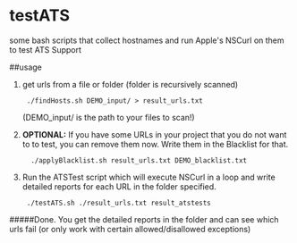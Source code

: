 # testATS
some bash scripts that collect hostnames and run Apple's NSCurl on them to test ATS Support

##usage

1. get urls from a file or folder (folder is recursively scanned)

		./findHosts.sh DEMO_input/ > result_urls.txt 
		
	(DEMO_input/ is the path to your files to scan!)
	
2. **OPTIONAL:** If you have some URLs in your project that you do not want to to test, you can remove them now. Write them in the Blacklist for that.

		 ./applyBlacklist.sh result_urls.txt DEMO_blacklist.txt 
		 
3. Run the ATSTest script which will execute NSCurl in a loop and write detailed reports for each URL in the folder specified.

		./testATS.sh ./result_urls.txt result_atstests
		
#####Done.
You get the detailed reports in the folder and can see which urls fail (or only work with certain allowed/disallowed exceptions)